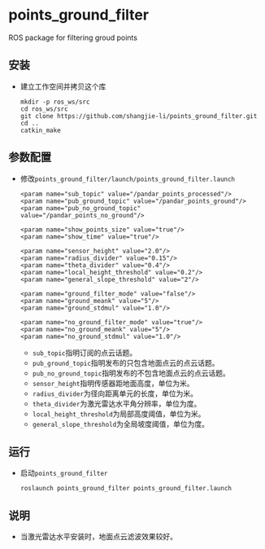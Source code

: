 # points_ground_filter

ROS package for filtering groud points

## 安装
 - 建立工作空间并拷贝这个库
   ```Shell
   mkdir -p ros_ws/src
   cd ros_ws/src
   git clone https://github.com/shangjie-li/points_ground_filter.git
   cd ..
   catkin_make
   ```
   
## 参数配置
 - 修改`points_ground_filter/launch/points_ground_filter.launch`
   ```Shell
   <param name="sub_topic" value="/pandar_points_processed"/>
   <param name="pub_ground_topic" value="/pandar_points_ground"/>
   <param name="pub_no_ground_topic" value="/pandar_points_no_ground"/>
        
   <param name="show_points_size" value="true"/>
   <param name="show_time" value="true"/>

   <param name="sensor_height" value="2.0"/>
   <param name="radius_divider" value="0.15"/>
   <param name="theta_divider" value="0.4"/>
   <param name="local_height_threshold" value="0.2"/>
   <param name="general_slope_threshold" value="2"/>

   <param name="ground_filter_mode" value="false"/>
   <param name="ground_meank" value="5"/>
   <param name="ground_stdmul" value="1.0"/>

   <param name="no_ground_filter_mode" value="true"/>
   <param name="no_ground_meank" value="5"/>
   <param name="no_ground_stdmul" value="1.0"/>
   ```
    - `sub_topic`指明订阅的点云话题。
    - `pub_ground_topic`指明发布的只包含地面点云的点云话题。
    - `pub_no_ground_topic`指明发布的不包含地面点云的点云话题。
    - `sensor_height`指明传感器距地面高度，单位为米。
    - `radius_divider`为径向距离单元的长度，单位为米。
    - `theta_divider`为激光雷达水平角分辨率，单位为度。
    - `local_height_threshold`为局部高度阈值，单位为米。
    - `general_slope_threshold`为全局坡度阈值，单位为度。

## 运行
 - 启动`points_ground_filter`
   ```Shell
   roslaunch points_ground_filter points_ground_filter.launch
   ```

## 说明
 - 当激光雷达水平安装时，地面点云滤波效果较好。
